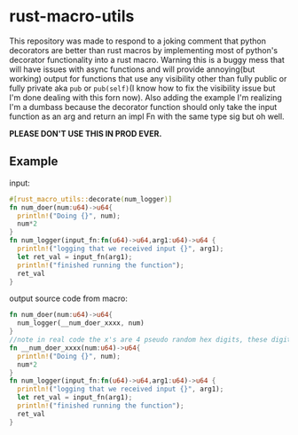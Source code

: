 # rust-macro-utils

This repository was made to respond to a joking comment that python decorators are better than rust macros by implementing most of python's decorator functionality into a rust macro. Warning this is a buggy mess that will have issues with async functions and will provide annoying(but working) output for functions that use any visibility other than fully public or fully private aka `pub` or `pub(self)`(I know how to fix the visibility issue but I'm done dealing with this forn now). Also adding the example I'm realizing I'm a dumbass because the decorator function should only take the input function as an arg and return an impl Fn with the same type sig but oh well. 

**PLEASE DON'T USE THIS IN PROD EVER.**

## Example
input:
```rs
#[rust_macro_utils::decorate(num_logger)]
fn num_doer(num:u64)->u64{
  println!("Doing {}", num);
  num*2
}
fn num_logger(input_fn:fn(u64)->u64,arg1:u64)->u64 {
  println!("logging that we received input {}", arg1);
  let ret_val = input_fn(arg1);
  println!("finished running the function");
  ret_val
}
```
output source code from macro:
```rs
fn num_doer(num:u64)->u64{
  num_logger(__num_doer_xxxx, num)
}
//note in real code the x's are 4 pseudo random hex digits, these digits will stay the same between compilations
fn __num_doer_xxxx(num:u64)->u64{
  println!("Doing {}", num);
  num*2
}
fn num_logger(input_fn:fn(u64)->u64,arg1:u64)->u64 {
  println!("logging that we received input {}", arg1);
  let ret_val = input_fn(arg1);
  println!("finished running the function");
  ret_val
}
```

